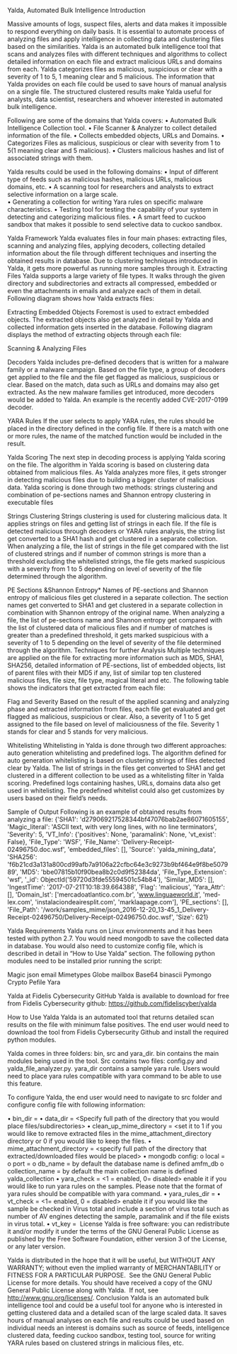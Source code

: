 Yalda, Automated Bulk Intelligence
Introduction

Massive amounts of logs, suspect files, alerts and data makes it impossible to respond everything on daily basis. It is essential to automate process of analyzing files and apply intelligence in collecting data and clustering files based on the similarities. Yalda is an automated bulk intelligence tool that scans and analyzes files with different techniques and algorithms to collect detailed information on each file and extract malicious URLs and domains from each. Yalda categorizes files as malicious, suspicious or clear with a severity of 1 to 5, 1 meaning clear and 5 malicious. The information that Yalda provides on each file could be used to save hours of manual analysis on a single file. The structured clustered results make Yalda useful for analysts, data scientist, researchers and whoever interested in automated bulk intelligence. 

Following are some of the domains that Yalda covers:
•	Automated Bulk Intelligence Collection tool.
•	File Scanner & Analyzer to collect detailed information of the file.
•	Collects embedded objects, URLs and Domains.
•	Categorizes Files as malicious, suspicious or clear with severity from 1 to 5(1 meaning clear and 5 malicious).
•	Clusters malicious hashes and list of associated strings with them.

Yalda results could be used in the following domains:
•	Input of different type of feeds such as malicious hashes, malicious URLs, malicious domains, etc.
•	A scanning tool for researchers and analysts to extract selective information on a large scale.  
•	Generating a collection for writing Yara rules on specific malware characteristics.
•	Testing tool for testing the capability of your system in detecting and categorizing malicious files.
•	A smart feed to cuckoo sandbox that makes it possible to send selective data to cuckoo sandbox.

Yalda Framework
Yalda evaluates files in four main phases: extracting files, scanning and analyzing files, applying decoders, collecting detailed information about the file through different techniques and inserting the obtained results in database. 
Due to clustering techniques introduced in Yalda, it gets more powerful as running more samples through it.
Extracting Files
Yalda supports a large variety of file types. It walks through the given directory and subdirectories and extracts all compressed, embedded or even the attachments in emails and analyze each of them in detail. Following diagram shows how Yalda extracts files:

Extracting Embedded Objects
Foremost is used to extract embedded objects. The extracted objects also get analyzed in detail by Yalda and collected information gets inserted in the database. Following diagram displays the method of extracting objects through each file:

Scanning & Analyzing Files

Decoders
Yalda includes pre-defined decoders that is written for a malware family or a malware campaign. Based on the file type, a group of decoders get applied to the file and the file get flagged as malicious, suspicious or clear. Based on the match, data such as URLs and domains may also get extracted. 
As the new malware families get introduced, more decoders would be added to Yalda. An example is the recently added CVE-2017-0199 decoder. 

YARA Rules
If the user selects to apply YARA rules, the rules should be placed in the directory defined in the config file. If there is a match with one or more rules, the name of the matched function would be included in the result. 

Yalda Scoring
The next step in decoding process is applying Yalda scoring on the file. The algorithm in Yalda scoring is based on clustering data obtained from malicious files. As Yalda analyzes more files, it gets stronger in detecting malicious files due to building a bigger cluster of malicious data. Yalda scoring is done through two methods: strings clustering and combination of pe-sections names and Shannon entropy clustering in executable files

Strings Clustering
Strings clustering is used for clustering malicious data. It applies strings on files and getting list of strings in each file. If the file is detected malicious through decoders or YARA rules analysis, the string list get converted to a SHA1 hash and get clustered in a separate collection.
When analyzing a file, the list of strings in the file get compared with the list of clustered strings and if number of common strings is more than a threshold excluding the whitelisted strings, the file gets marked suspicious with a severity from 1 to 5 depending on level of severity of the file determined through the algorithm.

PE Sections &Shannon Entropy*
Names of PE-sections and Shannon entropy of malicious files get clustered in a separate collection. The section names get converted to SHA1 and get clustered in a separate collection in combination with Shannon entropy of the original name. 
When analyzing a file, the list of pe-sections name and Shannon entropy get compared with the list of clustered data of malicious files and if number of matches is greater than a predefined threshold, it gets marked suspicious with a severity of 1 to 5 depending on the level of severity of the file determined through the algorithm.
Techniques for further Analysis
Multiple techniques are applied on the file for extracting more information such as MD5, SHA1, SHA256, detailed information of PE-sections, list of embedded objects, list of parent files with their MD5 if any, list of similar top ten clustered malicious files, file size, file type, magical literal and etc.
The following table shows the indicators that get extracted from each file:

Flag and Severity
Based on the result of the applied scanning and analyzing phase and extracted information from files, each file get evaluated and get flagged as malicious, suspicious or clear. Also, a severity of 1 to 5 get assigned to the file based on level of maliciousness of the file. Severity 1 stands for clear and 5 stands for very malicious.

Whitelisting
Whitelisting in Yalda is done through two different approaches: auto generation whitelisting and predefined logs. The algorithm defined for auto generation whitelisting is based on clustering strings of files detected clear by Yalda. The list of strings in the files get converted to SHA1 and get clustered in a different collection to be used as a whitelisting filter in Yalda scoring. Predefined logs containing hashes, URLs, domains data also get used in whitelisting. The predefined whitelist could also get customizes by users based on their field’s needs.

Sample of Output
Following is an example of obtained results from analyzing a file:
{'SHA1': 'd279069217528344bf47076bab2ae86071605155', 'Magic_literal': 'ASCII text, with very long lines, with no line terminators', 'Severity': 5, 'VT_Info': {'positives': None, 'paramalink': None, 'vt_exist': False}, 'File_Type': 'WSF', 'File_Name': 'Delivery-Receipt-02496750.doc.wsf', 'embedded_files': [], 'Source': 'yalda_mining_data', 'SHA256': 'f6b21cd3a131a800cd99afb7a9106a22cfbc64e3c9273b9bf464e9f8be507989', 'MD5': 'bbe07815b10f90bea8b2c0d9f52384da', 'File_Type_Extension': 'wsf', '_id': ObjectId('59720d3fde55594501c54b84'), 'Similar_MD5': [], 'IngestTime': '2017-07-21T10:18:39.664388', 'Flag': 'malicious', 'Yara_Attr': [], 'Domain_lst': ['mercadoatlantico.com.br', 'www.linguaeworld.it', 'med-lex.com', 'instalaciondeairesplit.com', 'marklaapage.com'], 'PE_sections': [], 'File_Path': '/work/samples_mime/json_2016-12-20_13-45_1_Delivery-Receipt-02496750/Delivery-Receipt-02496750.doc.wsf', 'Size': 621}


Yalda Requirements
Yalda runs on Linux environments and it has been tested with python 2.7. You would need mongodb to save the collected data in database. You would also need to customize config file, which is described in detail in “How to Use Yalda” section. The following python modules need to be installed prior running the script:


Magic
json
email
Mimetypes
Globe
mailbox
Base64
binascii
Pymongo
Crypto
Pefile
Yara

Yalda at Fidelis Cybersecurity GitHub
Yalda is available to download for free from Fidelis Cybersecurity github:
https://github.com/fideliscyber/yalda

How to Use Yalda
Yalda is an automated tool that returns detailed scan results on the file with minimum false positives. The end user would need to download the tool from Fidelis Cybersecurity Github and install the required python modules. 

Yalda comes in three folders: bin, src and yara_dir. bin contains the main modules being used in the tool. Src contains two files: config.py and yalda_file_analyzer.py. yara_dir contains a sample yara rule. Users would need to place yara rules compatible with yara command to be able to use this feature. 

To configure Yalda, the end user would need to navigate to src folder and configure config file with following information:

•	bin_dir = <Specify full path of bin directory>
•	data_dir = <Specify full path of the directory that you would place files/subdirectories>
•	clean_up_mime_directory = <set it to 1 if you would like to remove extracted files in the mime_attachment_directory directory or 0 if you would like to keep the files.
•	mime_attachment_directory = <specify full path of the directory that extracted/downloaded files would be placed>
•	mongodb config:
o	local = <IP address of mongodb>
o	port = <Port number to connect to mongodb>
o	db_name = by default the database name is defined amfm_db
o	collection_name = by default the main collection name is defined yalda_collection
•	yara_check = <1 = enabled, 0= disabled> enable it if you would like to run yara rules on the samples. Please note that the format of yara rules should be compatible with yara command.
•	yara_rules_dir = <Indicate full path of the yara rule directory>
•	vt_check = <1= enabled, 0 = disabled> enable it if you would like the sample be checked in Virus total and include a section of virus total such as number of AV engines detecting the sample, paramalink and if the file exists in virus total.
•	vt_key = <place your VT key in this section>
License
Yalda is free software: you can redistribute it and/or modify it under the terms of the GNU General Public License as published by the Free Software Foundation, either version 3 of the License, or any later version.

Yalda is distributed in the hope that it will be useful, but WITHOUT ANY WARRANTY; without even the implied warranty of MERCHANTABILITY or FITNESS FOR A PARTICULAR PURPOSE.  See the GNU General Public License for more details. You should have received a copy of the GNU General Public License along with Yalda.  If not, see <http://www.gnu.org/licenses/>.
Conclusion
Yalda is an automated bulk intelligence tool and could be a useful tool for anyone who is interested in getting clustered data and a detailed scan of the large scaled data. It saves hours of manual analyses on each file and results could be used based on individual needs an interest is domains such as source of feeds, intelligence clustered data, feeding cuckoo sandbox, testing tool, source for writing YARA rules based on clustered strings in malicious files, etc.
